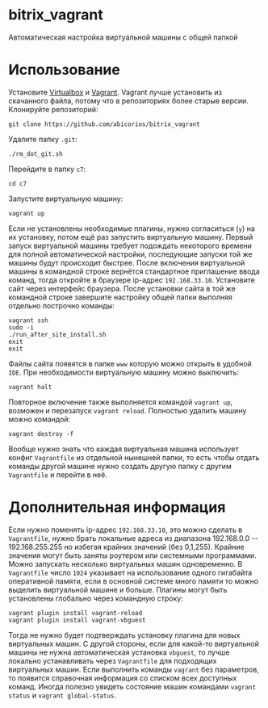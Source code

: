 # bitrix_vagrant
Автоматическая настройка виртуальной машины с общей папкой
# Использование
Установите [Virtualbox](https://www.virtualbox.org/wiki/Downloads) и [Vagrant](https://www.vagrantup.com/downloads.html).
Vagrant лучше установить из скачанного файла, потому что в репозиториях более старые версии.
Клонируйте репозиторий:
```
git clone https://github.com/abicorios/bitrix_vagrant
```
Удалите папку `.git`:
```
./rm_dot_git.sh
```
Перейдите в папку `c7`:
```
cd c7
```
Запустите виртуальную машину:
```
vagrant up
```
Если не установлены необходимые плагины, нужно согласиться (`y`) на их установку, потом ещё раз запустить виртуальную машину.
Первый запуск виртуальной машины требует подождать некоторого времени для полной автоматической настройки, последующие запуски той же машины будут происходит быстрее.
После включения виртуальной машины в командной строке вернётся стандартное приглашение ввода команд, тогда откройте в браузере ip-адрес `192.168.33.10`.
Установите сайт через интерфейс браузера.
После установки сайта в той же командной строке завершите настройку общей папки выполняя отдельно построчно команды:
```
vagrant ssh
sudo -i
./run_after_site_install.sh
exit
exit
```
Файлы сайта появятся в папке `www` которую можно открыть в удобной `IDE`.
При необходимости виртуальную машину можно выключить:
```
vagrant halt
```
Повторное включение также выполняется командой `vagrant up`, возможен и перезапуск `vagrant reload`. Полностью удалить машину можно командой:
```
vagrant destroy -f
```
Вообще нужно знать что каждая виртуальная машина использует конфиг `Vagrantfile` из отдельной нынешней папки, то есть чтобы отдать команды другой машине нужно создать другую папку с другим `Vagrantfile` и перейти в неё.
# Дополнительная информация
Если нужно поменять ip-адрес `192.168.33.10`, это можно сделать в `Vagrantfile`, нужно брать локальные адреса из диапазона 192.168.0.0 -- 192.168.255.255 но избегая крайних значений (без 0,1,255). Крайние значения могут быть заняты роутером или системными программами. Можно запускать несколько виртуальных машин одновременно. В `Vagrantfile` число `1024` указывает на использование одного гигабайта оперативной памяти, если в основной системе много памяти то можно выделить виртуальной машине и больше. Плагины могут быть установлены глобально через командную строку:
```
vagrant plugin install vagrant-reload
vagrant plugin install vagrant-vbguest
```
Тогда не нужно будет подтверждать установку плагина для новых виртуальных машин. С другой стороны, если для какой-то виртуальной машины не нужна автоматическая установка `vbguest`, то лучше локально устанавливать через `Vagrantfile` для подходящих виртуальных машин.
Если выполнить команды `vagrant` без параметров, то появится справочная информация со списком всех доступных команд. Иногда полезно увидеть состояние машин командами `vagrant status` и `vagrant global-status`.
